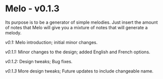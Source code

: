 # Melo - v0.1.3

Its purpose is to be a generator of simple melodies.
Just insert the amount of notes that Melo will give you a mixture of notes that will generate a melody.

<i> v0.1: </i>
Melo introduction; initial minor changes.
  
<i> v0.1.1: </i>
Minor changes to the design; added English and French options.

<i> v0.1.2: </i>
Design tweaks; Bug fixes.

<i> v0.1.3 </i>
More design tweaks; Future updates to include changeable name.
  
